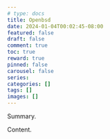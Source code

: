 ```yaml
---
# type: docs 
title: Openbsd
date: 2024-01-04T00:02:45-08:00
featured: false
draft: false
comment: true
toc: true
reward: true
pinned: false
carousel: false
series:
categories: []
tags: []
images: []
---
```


Summary.

<!--more-->

Content.
